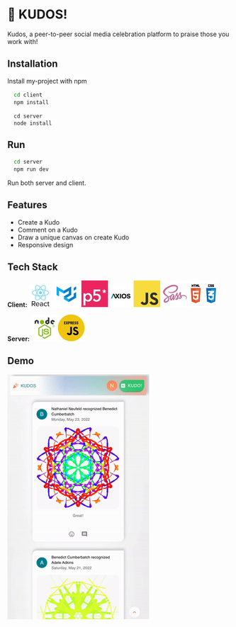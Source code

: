 <body color="white">

# 🎉 KUDOS!

Kudos, a peer-to-peer social media celebration platform to praise those you work with!

## Installation

Install my-project with npm

```zsh
  cd client
  npm install
```

```node
  cd server
  node install
```

## Run

```zsh
  cd server
  npm run dev
```

Run both server and client.

## Features

- Create a Kudo
- Comment on a Kudo
- Draw a unique canvas on create Kudo
- Responsive design

## Tech Stack

**Client:** <img src="/README/tech-stack/react60.jpg"> <sp> <img src="/README/tech-stack/mui60.jpg"> <img src="/README/tech-stack/p560.jpg"> <img src="/README/tech-stack/axios60.jpg"> <img src="/README/tech-stack/js60.jpg"> <img src="/README/tech-stack/sass60.jpg"> <img src="/README/tech-stack/html-css60.jpg">

**Server:** <img src="/README/tech-stack/nodejs60.jpg"><img src="/README/tech-stack/express60.jpg">

## Demo

<img src="/README/kudos.gif" width="320">
